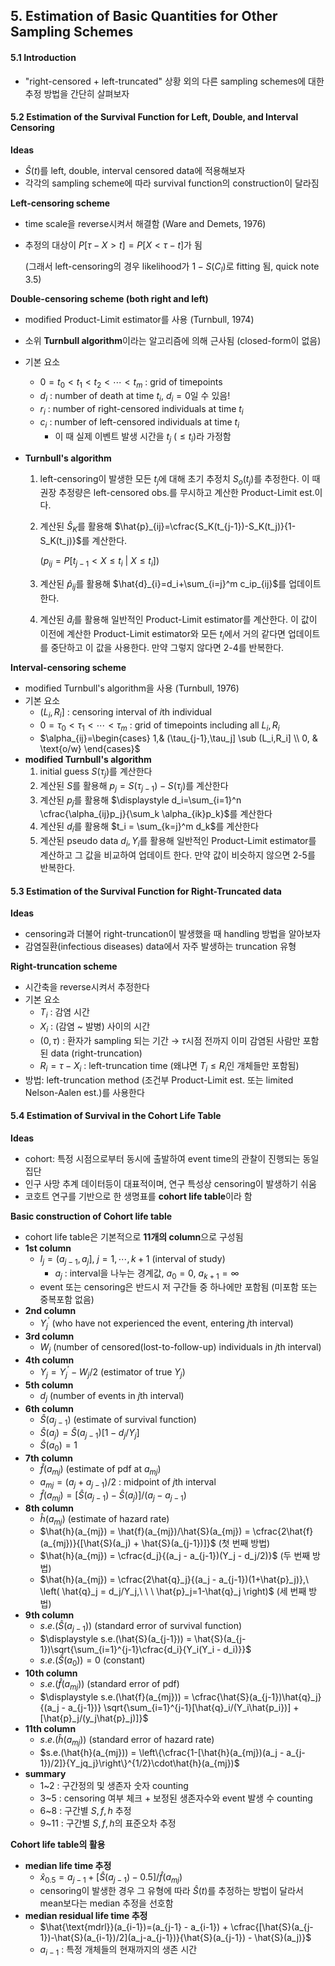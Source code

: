 ## 5. Estimation of Basic Quantities for Other Sampling Schemes

#### 5.1 Introduction

- "right-censored + left-truncated" 상황 외의 다른 sampling schemes에 대한 추정 방법을 간단히 살펴보자

#### 5.2 Estimation of the Survival Function for Left, Double, and Interval Censoring

**Ideas**

- $\hat{S}(t)$를 left, double, interval censored data에 적용해보자
- 각각의 sampling scheme에 따라 survival function의 construction이 달라짐

**Left-censoring scheme**

- time scale을 reverse시켜서 해결함 (Ware and Demets, 1976)

- 추정의 대상이 $P[\tau-X>t] = P[X<\tau-t]$가 됨

  (그래서 left-censoring의 경우 likelihood가 $1-S(C_l)$로 fitting 됨, quick note 3.5)

**Double-censoring scheme (both right and left)**

- modified Product-Limit estimator를 사용 (Turnbull, 1974)

- 소위 **Turnbull algorithm**이라는 알고리즘에 의해 근사됨 (closed-form이 없음)

- 기본 요소

  - $0=t_0<t_1<t_2<\cdots<t_m$ : grid of timepoints
  - $d_i$ : number of death at time $t_i$, $d_i=0$일 수 있음!
  - $r_i$ : number of right-censored individuals at time $t_i$
  - $c_i$ : number of left-censored individuals at time $t_i$
    - 이 때 실제 이벤트 발생 시간을 $t_j\ (\le t_i)$라 가정함

- **Turnbull's algorithm**

  1. left-censoring이 발생한 모든 $t_j$에 대해 초기 추정치 $S_o(t_j)$를 추정한다. 이 때 권장 추정량은 left-censored obs.를 무시하고 계산한 Product-Limit est.이다.

  2. 계산된 $\hat{S}_K$를 활용해 $\hat{p}_{ij}=\cfrac{S_K(t_{j-1})-S_K(t_j)}{1-S_K(t_j)}$를 계산한다.

     ($p_{ij}=P[t_{j-1}< X \le t_i\ | \ X \le t_i]$)

  3. 계산된 $\hat{p}_{ij}$를 활용해 $\hat{d}_{i}=d_i+\sum_{i=j}^m c_ip_{ij}$를 업데이트 한다.

  4. 계산된 $\hat{d}_i$를 활용해 일반적인 Product-Limit estimator를 계산한다. 이 값이 이전에 계산한 Product-Limit estimator와 모든 $t_i$에서 거의 같다면 업데이트를 중단하고 이 값을 사용한다. 만약 그렇지 않다면 2-4를 반복한다.

**Interval-censoring scheme**

- modified Turnbull's algorithm을 사용 (Turnbull, 1976)
- 기본 요소
  - $(L_i,R_i]$ : censoring interval of $i$th individual
  - $0=\tau_0<\tau_1 < \cdots < \tau_m$ : grid of timepoints including all $L_i,R_i$
  - $\alpha_{ij}=\begin{cases} 1,& (\tau_{j-1},\tau_j] \sub (L_i,R_i] \\ 0, & \text{o/w} \end{cases}$
- **modified Turnbull's algorithm**
  1. initial guess $S(\tau_j)$를 계산한다
  2. 계산된 $S$를 활용해 $p_j = S(\tau_{j-1}) - S(\tau_j)$를 계산한다
  3. 계산된 $p_j$를 활용해 $\displaystyle d_i=\sum_{i=1}^n \cfrac{\alpha_{ij}p_j}{\sum_k \alpha_{ik}p_k}$를 계산한다
  4. 계산된 $d_i$를 활용해 $t_i = \sum_{k=j}^m d_k$를 계산한다
  5. 계산된 pseudo data $d_i, Y_i$를 활용해 일반적인 Product-Limit estimator를 계산하고 그 값을 비교하여 업데이트 한다. 만약 값이 비슷하지 않으면 2-5를 반복한다.



#### 5.3 Estimation of the Survival Function for Right-Truncated data

**Ideas**

- censoring과 더불어 right-truncation이 발생했을 때 handling 방법을 알아보자
- 감염질환(infectious diseases) data에서 자주 발생하는 truncation 유형

**Right-truncation scheme**

- 시간축을 reverse시켜서 추정한다
- 기본 요소
  - $T_i$ : 감염 시간
  - $X_i$ : (감염 ~ 발병) 사이의 시간
  - $(0,\tau)$ : 환자가 sampling 되는 기간 → $\tau$시점 전까지 이미 감염된 사람만 포함된 data (right-truncation)
  - $R_i = \tau - X_i$ : left-truncation time (왜냐면 $T_i \le R_i$인 개체들만 포함됨)
- 방법: left-truncation method (조건부 Product-Limit est. 또는 limited Nelson-Aalen est.)를 사용한다



#### 5.4 Estimation of Survival in the Cohort Life Table

**Ideas**

- cohort: 특정 시점으로부터 동시에 출발하여 event time의 관찰이 진행되는 동일 집단
- 인구 사망 추계 데이터등이 대표적이며, 연구 특성상 censoring이 발생하기 쉬움
- 코호트 연구를 기반으로 한 생명표를 **cohort life table**이라 함

**Basic construction of Cohort life table**

- cohort life table은 기본적으로 **11개의 column**으로 구성됨
- **1st column**
  - $I_j = (a_{j-1},a_j],\ j=1,\cdots,k+1\ \text{(interval of study)}$
    - $a_j$ : interval을 나누는 경계값, $a_0 = 0,\ a_{k+1} = \infty$
  - event 또는 censoring은 반드시 저 구간들 중 하나에만 포함됨
    (미포함 또는 중복포함 없음)
- **2nd column**
  - $Y_j^{'}\ \text{(who have not experienced the event, entering }j\text{th interval)}$
- **3rd column**
  - $W_j \ \text{(number of censored(lost-to-follow-up) individuals in }j\text{th interval)}$
- **4th column**
  - $Y_j = Y_j^{'}-W_j/2\ \text{(estimator of true }Y_j)$
- **5th column**
  - $d_j\ \text{(number of events in }j\text{th interval)}$
- **6th column**
  - $\hat{S}(a_{j-1})\ \text{(estimate of survival function)}$
  - $\hat{S}(a_j) = \hat{S}(a_{j-1})[1-d_j/Y_j]$
  - $\hat{S}(a_0)=1$
- **7th column**
  - $\hat{f}(a_{mj}) \ \text{(estimate of pdf at }a_{mj})$
  - $a_{mj} = (a_j + a_{j-1})/2$ : midpoint of $j$th interval
  - $\hat{f}(a_{mj})=[\hat{S}(a_{j-1})-\hat{S}(a_{j})]/(a_j-a_{j-1})$
- **8th column**
  - $\hat{h}(a_{mj})\ \text{(estimate of hazard rate)}$
  - $\hat{h}(a_{mj}) = \hat{f}(a_{mj})/\hat{S}(a_{mj}) = \cfrac{2\hat{f}(a_{mj})}{[\hat{S}(a_j) + \hat{S}(a_{j-1})]}$ (첫 번째 방법)
  - $\hat{h}(a_{mj}) =  \cfrac{d_j}{(a_j - a_{j-1})(Y_j - d_j/2)}$ (두 번째 방법)
  - $\hat{h}(a_{mj}) = \cfrac{2\hat{q}_j}{(a_j - a_{j-1})(1+\hat{p}_j)},\ \left( \hat{q}_j = d_j/Y_j,\ \ \  \hat{p}_j=1-\hat{q}_j \right)$ (세 번째 방법)
- **9th column**
  - $s.e.(\hat{S}(a_{j-1}))\ \text{(standard error of survival function)}$
  - $\displaystyle s.e.(\hat{S}(a_{j-1})) = \hat{S}(a_{j-1})\sqrt{\sum_{i=1}^{j-1}\cfrac{d_i}{Y_i(Y_i - d_i)}}$
  - $s.e.(\hat{S}(a_{0})) = 0$ (constant)
- **10th column**
  - $s.e.(\hat{f}(a_{mj}))\ \text{(standard error of pdf)}$
  - $\displaystyle s.e.(\hat{f}(a_{mj})) = \cfrac{\hat{S}(a_{j-1})\hat{q}_j}{(a_j - a_{j-1})} \sqrt{\sum_{i=1}^{j-1}[\hat{q}_i/(Y_i\hat{p_i})] + [\hat{p}_j/(y_j\hat{p}_j)]}$
- **11th column**
  - $s.e.(\hat{h}(a_{mj}))\ \text{(standard error of hazard rate)}$
  - $s.e.(\hat{h}(a_{mj})) = \left\{\cfrac{1-[\hat{h}(a_{mj})(a_j - a_{j-1})/2]}{Y_jq_j}\right\}^{1/2}\cdot\hat{h}(a_{mj})$
- **summary**
  - 1~2 : 구간정의 및 생존자 숫자 counting
  - 3~5 : censoring 여부 체크 + 보정된 생존자수와 event 발생 수 counting
  - 6~8 : 구간별 $S, f, h$ 추정
  - 9~11 : 구간별 $S,f,h$의 표준오차 추정

**Cohort life table의 활용**

- **median life time 추정**
  - $\hat{x}_{0.5} = a_{j-1} + [\hat{S}(a_{j-1})-0.5]/\hat{f}(a_{mj})$
  - censoring이 발생한 경우 그 유형에 따라 $\hat{S}(t)$를 추정하는 방법이 달라서 mean보다는 median 추정을 선호함
- **median residual life time 추정**
  - $\hat{\text{mdrl}}(a_{i-1})=(a_{j-1} - a_{i-1}) + \cfrac{[\hat{S}(a_{j-1})-\hat{S}(a_{i-1})/2](a_j-a_{j-1})}{\hat{S}(a_{j-1}) - \hat{S}(a_j)}$
  - $a_{i-1}$ : 특정 개체들의 현재까지의 생존 시간

